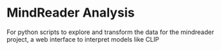 # MindReader Analysis
For python scripts to explore and transform the data for the mindreader project, a web interface to interpret models like CLIP